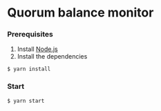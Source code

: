 # Quorum balance monitor

### Prerequisites

1. Install [Node.js](https://nodejs.org/en/)
2. Install the dependencies
```
$ yarn install
```

### Start

```
$ yarn start
```